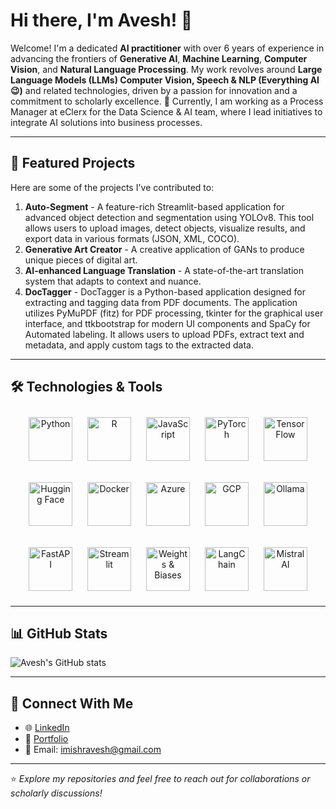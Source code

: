 # Hi there, I'm Avesh! 👋

Welcome! I'm a dedicated **AI practitioner** with over 6 years of experience in advancing the frontiers of **Generative AI**, **Machine Learning**, **Computer Vision**, and **Natural Language Processing**. My work revolves around **Large Language Models (LLMs) Computer Vision, Speech & NLP (Everything AI😉)** and related technologies, driven by a passion for innovation and a commitment to scholarly excellence. 🚀 Currently, I am working as a Process Manager at eClerx for the Data Science & AI team, where I lead initiatives to integrate AI solutions into business processes.

---

## 🌟 Featured Projects
Here are some of the projects I've contributed to:
1. **Auto-Segment** - A feature-rich Streamlit-based application for advanced object detection and segmentation using YOLOv8. This tool allows users to upload images, detect objects, visualize results, and export data in various formats (JSON, XML, COCO).
2. **Generative Art Creator** - A creative application of GANs to produce unique pieces of digital art.
3. **AI-enhanced Language Translation** - A state-of-the-art translation system that adapts to context and nuance.
4. **DocTagger** - DocTagger is a Python-based application designed for extracting and tagging data from PDF documents. The application utilizes PyMuPDF (fitz) for PDF processing, tkinter for the graphical user interface, and ttkbootstrap for modern UI components and SpaCy for Automated labeling. It allows users to upload PDFs, extract text and metadata, and apply custom tags to the extracted data.

---

## 🛠️ Technologies & Tools

<div align="center">
<p align="center">
  <img src="https://cdn.jsdelivr.net/gh/devicons/devicon/icons/python/python-original.svg" alt="Python" width="70" height="70" style="margin: 10px;"/>
  <img src="https://cdn.jsdelivr.net/gh/devicons/devicon/icons/r/r-original.svg" alt="R" width="70" height="70" style="margin: 10px;"/>
  <img src="https://cdn.jsdelivr.net/gh/devicons/devicon/icons/javascript/javascript-original.svg" alt="JavaScript" width="70" height="70" style="margin: 10px;"/>
  <img src="https://cdn.jsdelivr.net/gh/devicons/devicon/icons/pytorch/pytorch-original.svg" alt="PyTorch" width="70" height="70" style="margin: 10px;"/>
  <img src="https://cdn.jsdelivr.net/gh/devicons/devicon/icons/tensorflow/tensorflow-original.svg" alt="TensorFlow" width="70" height="70" style="margin: 10px;"/>
</p>

<p align="center">
  <img src="https://huggingface.co/datasets/huggingface/brand-assets/resolve/main/hf-logo.svg" alt="Hugging Face" width="70" height="70" style="margin: 10px;"/>
  <img src="https://cdn.jsdelivr.net/gh/devicons/devicon/icons/docker/docker-original.svg" alt="Docker" width="70" height="70" style="margin: 10px;"/>
  <img src="https://cdn.jsdelivr.net/gh/devicons/devicon/icons/azure/azure-original.svg" alt="Azure" width="70" height="70" style="margin: 10px;"/>
  <img src="https://cdn.jsdelivr.net/gh/devicons/devicon/icons/googlecloud/googlecloud-original.svg" alt="GCP" width="70" height="70" style="margin: 10px;"/>
  <img src="https://ollama.com/public/ollama.png" alt="Ollama" width="70" height="70" style="margin: 10px;"/>
</p>

<p align="center">
  <img src="https://cdn.jsdelivr.net/gh/devicons/devicon/icons/fastapi/fastapi-original.svg" alt="FastAPI" width="70" height="70" style="margin: 10px;"/>
  <img src="https://global.discourse-cdn.com/business7/uploads/streamlit/original/2X/8/8cb5b6c0e1fe4e4ebee9d576d06132d858ad2486.png" alt="Streamlit" width="70" height="70" style="margin: 10px;"/>
  <img src="https://wandb.me/logo-notext.png" alt="Weights & Biases" width="70" height="70" style="margin: 10px;"/>
  <img src="https://registry.npmmirror.com/@lobehub/icons-static-png/latest/files/dark/langchain-color.png" alt="LangChain" width="70" height="70" style="margin: 10px;"/>
  <img src="https://res.cloudinary.com/apideck/image/upload/v1702333454/marketplaces/ckhg56iu1mkpc0b66vj7fsj3o/listings/1701285827271_q0bcc6.jpg" alt="Mistral AI" width="70" height="70" style="margin: 10px;"/>
</p>
</div>

---

## 📊 GitHub Stats
![Avesh's GitHub stats](https://github-readme-stats.vercel.app/api?username=iAveshh&show_icons=true&theme=default)

---

## 🤝 Connect With Me
- 🌐 [LinkedIn](https://www.linkedin.com/in/iavesh/)  
- 💼 [Portfolio](https://github.com/iAveshh)  
- 📧 Email: imishravesh@gmail.com 

---

⭐️ *Explore my repositories and feel free to reach out for collaborations or scholarly discussions!*
